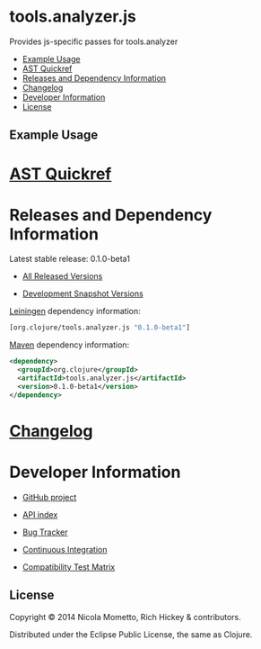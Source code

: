 # tools.analyzer.js

Provides js-specific passes for tools.analyzer

* [Example Usage](#example-usage)
* [AST Quickref](#ast-quickref)
* [Releases and Dependency Information](#releases-and-dependency-information)
* [Changelog](#changelog)
* [Developer Information](#developer-information)
* [License](#license)

## Example Usage

[AST Quickref](http://clojure.github.io/tools.analyzer.js/spec/quickref.html)
========================================

Releases and Dependency Information
========================================

Latest stable release: 0.1.0-beta1

* [All Released Versions](http://search.maven.org/#search%7Cgav%7C1%7Cg%3A%22org.clojure%22%20AND%20a%3A%22tools.analyzer.js%22)

* [Development Snapshot Versions](https://oss.sonatype.org/index.html#nexus-search;gav%7Eorg.clojure%7Etools.analyzer.js%7E%7E%7E)

[Leiningen](https://github.com/technomancy/leiningen) dependency information:

```clojure
[org.clojure/tools.analyzer.js "0.1.0-beta1"]
```
[Maven](http://maven.apache.org/) dependency information:

```xml
<dependency>
  <groupId>org.clojure</groupId>
  <artifactId>tools.analyzer.js</artifactId>
  <version>0.1.0-beta1</version>
</dependency>
```

[Changelog](CHANGELOG.md)
========================================

Developer Information
========================================

* [GitHub project](https://github.com/clojure/tools.analyzer.js)

* [API index](http://clojure.github.io/tools.analyzer.js)

* [Bug Tracker](http://dev.clojure.org/jira/browse/TANAL)

* [Continuous Integration](http://build.clojure.org/job/tools.analyzer.js/)

* [Compatibility Test Matrix](http://build.clojure.org/job/tools.analyzer.js-test-matrix/)

## License

Copyright © 2014 Nicola Mometto, Rich Hickey & contributors.

Distributed under the Eclipse Public License, the same as Clojure.
